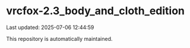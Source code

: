 # vrcfox-2.3_body_and_cloth_edition

Last updated: 2025-07-06 12:44:59

This repository is automatically maintained.
